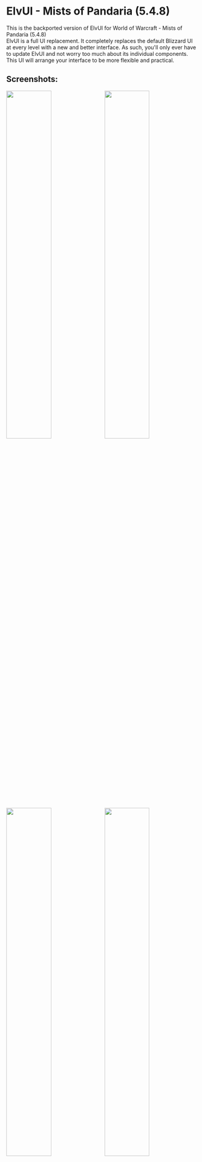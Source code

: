 # ElvUI - Mists of Pandaria (5.4.8)

This is the backported version of ElvUI for World of Warcraft - Mists of Pandaria (5.4.8)
<br />
ElvUI is a full UI replacement.
It completely replaces the default Blizzard UI at every level with a new and better interface.
As such, you'll only ever have to update ElvUI and not worry too much about its individual components.
This UI will arrange your interface to be more flexible and practical.

## Screenshots:

<a href="https://cloud.githubusercontent.com/assets/590348/22867052/f8d570ba-f190-11e6-9e4c-aee3adc16154.jpg">
<img src="https://user-images.githubusercontent.com/590348/68385406-bc90f880-016a-11ea-934f-16e4a920a149.jpg" align="right" width="48.5%">
</a>
<a href="https://cloud.githubusercontent.com/assets/590348/22867049/f8d43506-f190-11e6-9a1c-019a9a190fd7.jpg">
<img src="https://user-images.githubusercontent.com/590348/68385404-bc90f880-016a-11ea-97bc-c9765d4ac0f3.jpg" width="48.5%">
</a>

<a href="https://cloud.githubusercontent.com/assets/590348/22867050/f8d4f662-f190-11e6-9acd-fc83d7827bc0.jpg">
<img src="https://user-images.githubusercontent.com/590348/68385408-bc90f880-016a-11ea-8b94-ed6f0070aaa3.jpg" align="right" width="48.5%">
</a>
<a href="https://cloud.githubusercontent.com/assets/590348/22944322/5d95a2b0-f301-11e6-81e3-52d1d619c850.jpg">
<img src="https://user-images.githubusercontent.com/590348/68385407-bc90f880-016a-11ea-87f0-66265cb7b5e1.jpg" width="48.5%">
</a>

<a href="https://user-images.githubusercontent.com/19589902/30231616-62e40f32-94f4-11e7-9712-a32f19719cd8.jpg">
<img src="https://user-images.githubusercontent.com/590348/68385411-bd298f00-016a-11ea-8512-fccf37e6024a.jpg" align="right" width="48.5%">
</a>
<a href="https://user-images.githubusercontent.com/19589902/30231617-62e74594-94f4-11e7-96e5-65d81991dcf1.jpg">
<img src="https://user-images.githubusercontent.com/590348/68385409-bd298f00-016a-11ea-82ba-d80277aa14f4.jpg" width="48.5%">
</a>

## Plugins:

[ElvUI_Enhanced](https://github.com/ElvUI-MoP/ElvUI_Enhanced-5.4.8)
<br />
[ElvUI_AddOnSkins](https://github.com/ElvUI-MoP/ElvUI_AddOnSkins-5.4.8)
<br />
[ElvUI_EnhancedFriendsList](https://github.com/ElvUI-MoP/ElvUI_EnhancedFriendsList-5.4.8)
<br />
[ElvUI_MicrobarEnhancement](https://github.com/ElvUI-MoP/ElvUI_MicrobarEnhancement-5.4.8)

-- Please Note: These plugins will not function without ElvUI installed.

## Suggested Addons:

[InspectFix](https://www.wowace.com/projects/inspectfix/files/733321) - Fixes several bugs that arise while using the Blizzard Inspect UI

## Commands:

    /ec or /elvui     Toggle the configuration GUI.
    /rl or /reloadui  Reload the whole UI.
    /moveui           Open the movable frames options.
    /bgstats          Toggles Battleground datatexts to display info when inside a battleground.
    /hellokitty       Enables the Hello Kitty theme (can be reverted by repeating the command).
    /hellokittyfix    Fixes any colors or borders to default after using /hellokitty. Optional Use.
    /harlemshake      Enables Harlem Shake april fools joke. (DO THE HARLEM SHAKE!)
    /egrid            Toggles visibility of the grid for helping placement of thirdparty addons.
    /farmmode         Toggles the Minimap Farmmode.
    /in               The input of how many seconds you want a command to fire. 
                          usage: /in <seconds> <command>
                          example: /in 1.5 /say hi
    /enable           Enable an Addon. 
                          usage: /enable <addon>
                          example: /enable AtlasLoot
    /disable          Disable an Addon.
                          usage: /disable <addon>
                          example: /disable AtlasLoot
    
    ---------------------------------------------------------------------------------------------------------------
    -- Development ------------------------------------------------------------------------------------------------
    ---------------------------------------------------------------------------------------------------------------
    /etrace           Toggles events window.
    /luaerror on      Enable luaerrors.
    /luaerror off     Disable luaerrors.
    /cpuimpact        Toggles calculations of CPU Impact. Type /cpuimpact to get results when you are ready.
    /cpuusage         Calculates and dumps CPU usage differences (module: all, showall: false, minCalls: 15, delay: 5).
    /frame            Command to grab frame information when mouseing over a frame or when inputting the name.
                          usage: /frame (when mousing over frame) or /frame <name>
                          example: /frame WorldFrame
    /framelist        Dumps frame level information with children and parents. Also places info into copy box.
    /framestack       Toggles dynamic mouseover frame displaying frame name and level information.
    /resetui          If no argument is provided it will reset all frames to their default positions. 
                      If an argument is provided it will reset only that frame. 
                          example: /resetui uf (resets all unitframes)
                  

## Languages:

ElvUI supports and contains language specific code for the following gameclients:
* English (enUS)
* Korean (koKR)
* French (frFR)
* German (deDE)
* Chinese (zhCN)
* Spanish (esES)
* Russian (ruRU)

## FAQ:

### I would like to report a bug. What i need to do?
Make sure you're using the latest version of ElvUI
<br />
Describe your issue in as much detail as possible.
<br />
If your issue is graphical, please take some screenshots to illustrate it.
<br />
What were you doing when the problem occurred?
<br />
Explain how people can reproduce the issue.
<br />
The more info you provide, the better and faster support you will receive.

### I would like to request a feature. Where do I go?
This repository has been created to reproduce the original ElvUI functions.
<br />
If you want to request a feature, post in the [ElvUI_Enhanced](https://github.com/ElvUI-MoP/ElvUI_Enhanced-5.4.8/issues)

### I have a suggestion/problem with ElvUI_"PluginName". Where do I go?
Create an issue at the bug tracker of [ElvUI](https://github.com/ElvUI-MoP)_"PluginName" repository.

## FAQ RU:

### Я хочу сообщить о баге. Что мне нужно делать?
Убедитесь что вы используете последнюю версию ElvUI
<br />
Детально опишите свою проблему.
<br />
Если ваша проблема носит визуальный характер, пожалуйста предоставьте скриншоты.
<br />
Что вы делали, когда произошла ошибка?
<br />
Опишите, как можно воспроизвести эту ошибку.
<br />
Чем больше информации о проблемы вы предоставите, тем быстрее вам помогут.

### Я хотел бы попросить о добавлении возможности в ElvUI. Где написать?
Данный репозиторий создан с целью воспроизведения оригинального функционал ElvUI.
<br />
Запросы на добавление нового функционала рассматриваются в репозитории [ElvUI_Enhanced](https://github.com/ElvUI-MoP/ElvUI_Enhanced-5.4.8/issues)

### У меня проблема с ElvUI_"ИмяПлагина". Где написать?
Создайте запрос в репозитории баг-трекере [ElvUI](https://github.com/ElvUI-MoP)_"ИмяПлагина".
